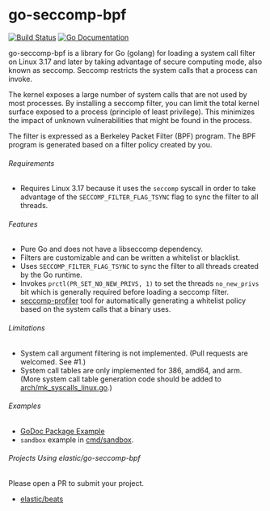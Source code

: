 # go-seccomp-bpf

[![Build Status](http://img.shields.io/travis/elastic/go-seccomp-bpf.svg?style=flat-square)][travis]
[![Go Documentation](http://img.shields.io/badge/go-documentation-blue.svg?style=flat-square)][godocs]

[travis]:   http://travis-ci.org/elastic/go-seccomp-bpf
[godocs]:   http://godoc.org/github.com/elastic/go-seccomp-bpf

go-seccomp-bpf is a library for Go (golang) for loading a system call filter on
Linux 3.17 and later by taking advantage of secure computing mode, also known as
seccomp. Seccomp restricts the system calls that a process can invoke.

The kernel exposes a large number of system calls that are not used by most
processes. By installing a seccomp filter, you can limit the total kernel
surface exposed to a process (principle of least privilege). This minimizes
the impact of unknown vulnerabilities that might be found in the process.

The filter is expressed as a Berkeley Packet Filter (BPF) program. The BPF
program is generated based on a filter policy created by you.

###### Requirements

- Requires Linux 3.17 because it uses the `seccomp` syscall in order to take
  advantage of the `SECCOMP_FILTER_FLAG_TSYNC` flag to sync the filter to all
  threads.

###### Features

- Pure Go and does not have a libseccomp dependency.
- Filters are customizable and can be written a whitelist or blacklist.
- Uses `SECCOMP_FILTER_FLAG_TSYNC` to sync the filter to all threads created by
  the Go runtime.
- Invokes `prctl(PR_SET_NO_NEW_PRIVS, 1)` to set the threads `no_new_privs` bit
  which is generally required before loading a seccomp filter.
- [seccomp-profiler](./cmd/seccomp-profiler) tool for automatically generating
  a whitelist policy based on the system calls that a binary uses.

###### Limitations

- System call argument filtering is not implemented. (Pull requests are
  welcomed. See #1.)
- System call tables are only implemented for 386, amd64, and arm.
  (More system call table generation code should be added to
  [arch/mk_syscalls_linux.go](./arch/mk_syscalls_linux.go).)

###### Examples

- [GoDoc Package Example](https://godoc.org/github.com/elastic/go-seccomp-bpf#example-package)
- `sandbox` example in [cmd/sandbox](./cmd/sandbox).

###### Projects Using elastic/go-seccomp-bpf

Please open a PR to submit your project.

- [elastic/beats](https://www.github.com/aliksend/beats)
